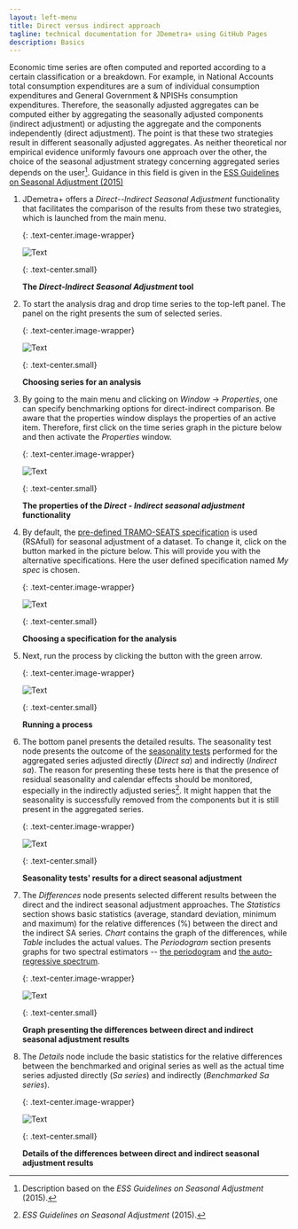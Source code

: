 ```yaml
---
layout: left-menu
title: Direct versus indirect approach
tagline: technical documentation for JDemetra+ using GitHub Pages
description: Basics
--- 
```

Economic time series are often computed and reported according to a
certain classification or a breakdown. For example, in National Accounts
total consumption expenditures are a sum of individual consumption
expenditures and General Government & NPISHs consumption expenditures.
Therefore, the seasonally adjusted aggregates can be computed either by
aggregating the seasonally adjusted components (indirect adjustment) or
adjusting the aggregate and the components independently (direct
adjustment). The point is that these two strategies result in different
seasonally adjusted aggregates. As neither theoretical nor empirical
evidence uniformly favours one approach over the other, the choice of
the seasonal adjustment strategy concerning aggregated series depends on
the user[^2]. Guidance in this field is given in the
[ESS Guidelines on Seasonal Adjustment (2015)](https://ec.europa.eu/eurostat/documents/3859598/6830795/KS-GQ-15-001-EN-N.pdf/d8f1e5f5-251b-4a69-93e3-079031b74bd3)

1.  JDemetra+ offers a *Direct--Indirect Seasonal Adjustment*
    functionality that facilitates the comparison of the results from
    these two strategies, which is launched from the main menu.

	{: .text-center.image-wrapper}

	![Text](/assets/img/user-guide/UG_SF_image5.jpg)

	{: .text-center.small}

	**The *Direct-Indirect Seasonal Adjustment* tool**

2.  To start the analysis drag and drop time series to the top-left
    panel. The panel on the right presents the sum of selected series.

	{: .text-center.image-wrapper}

	![Text](/assets/img/user-guide/UG_SF_image6.jpg)

	{: .text-center.small}

	**Choosing series for an analysis**

3.  By going to the main menu and clicking on *Window* → *Properties*,
    one can specify benchmarking options for direct-indirect comparison.
    Be aware that the properties window displays the properties of an
    active item. Therefore, first click on the time series graph in the
    picture below and then activate the *Properties* window.

	{: .text-center.image-wrapper}

	![Text](/assets/img/user-guide/UG_SF_image7.jpg)

	{: .text-center.small}

	**The properties of the *Direct - Indirect seasonal adjustment* functionality**

4.  By default, the [pre-defined TRAMO-SEATS specification](../reference-manual/sa-specifications.html#pre-defined-specifications) is used
    (RSAfull) for seasonal adjustment of a dataset. To change it, click on
    the button marked in the picture below. This will provide you with
    the alternative specifications. Here the user defined specification
    named *My spec* is chosen.

	{: .text-center.image-wrapper}

	![Text](/assets/img/user-guide/UG_SF_image8.jpg)

	{: .text-center.small}
	
	**Choosing a specification for the analysis**

5.  Next, run the process by clicking the button with the green arrow.

	{: .text-center.image-wrapper}

	![Text](/assets/img/user-guide/UG_SF_image9.jpg)

	{: .text-center.small}

	**Running a process**

6.  The bottom panel presents the detailed results. The seasonality test
    node presents the outcome of the [seasonality tests](../theory/Tests_seas.html)
    performed for the aggregated series adjusted directly (*Direct sa*)
    and indirectly (*Indirect sa*). The reason for presenting these
    tests here is that the presence of residual seasonality and calendar
    effects should be monitored, especially in the indirectly adjusted
    series[^3]. It might happen that the seasonality is successfully
    removed from the components but it is still present in the
    aggregated series.

	{: .text-center.image-wrapper}

	![Text](/assets/img/user-guide/UG_SF_image10.jpg)

	{: .text-center.small}

	**Seasonality tests' results for a direct seasonal adjustment**

7.  The *Differences* node presents selected different results between the
    direct and the indirect seasonal adjustment approaches. The *Statistics*
    section shows basic statistics (average, standard deviation, minimum
    and maximum) for the relative differences (%) between the direct and
    the indirect SA series. *Chart* contains the graph of the
    differences, while *Table* includes the actual values. The
    *Periodogram* section presents graphs for two spectral estimators --
    [the periodogram](../theory/spectral_periodogram.html) and [the auto-regressive spectrum](../theory/spectral_AR.html).

	{: .text-center.image-wrapper}

	![Text](/assets/img/user-guide/UG_SF_image11.jpg)

	{: .text-center.small}

	**Graph presenting the differences between direct and indirect seasonal adjustment results**

8.  The *Details* node include the basic statistics for the relative
    differences between the benchmarked and original series as well as the actual
    time series adjusted directly (*Sa series*) and indirectly
    (*Benchmarked Sa series*).

	{: .text-center.image-wrapper}

	![Text](/assets/img/user-guide/UG_SF_image12.jpg)

	{: .text-center.small}

	**Details of the differences between direct and indirect seasonal adjustment results**


[^2]: Description based on the *ESS Guidelines on Seasonal Adjustment*
    (2015).

[^3]: *ESS Guidelines on Seasonal Adjustment* (2015).
